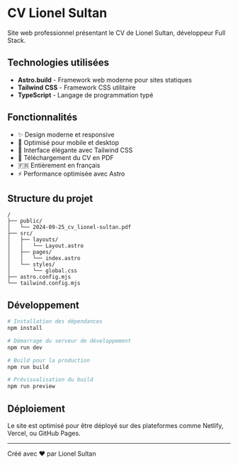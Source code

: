 # CV Lionel Sultan

Site web professionnel présentant le CV de Lionel Sultan, développeur Full Stack.

## Technologies utilisées

- **Astro.build** - Framework web moderne pour sites statiques
- **Tailwind CSS** - Framework CSS utilitaire
- **TypeScript** - Langage de programmation typé

## Fonctionnalités

- ✨ Design moderne et responsive
- 📱 Optimisé pour mobile et desktop
- 🎨 Interface élégante avec Tailwind CSS
- 📄 Téléchargement du CV en PDF
- 🇫🇷 Entièrement en français
- ⚡ Performance optimisée avec Astro

## Structure du projet

```
/
├── public/
│   └── 2024-09-25_cv_lionel-sultan.pdf
├── src/
│   ├── layouts/
│   │   └── Layout.astro
│   ├── pages/
│   │   └── index.astro
│   └── styles/
│       └── global.css
├── astro.config.mjs
└── tailwind.config.mjs
```

## Développement

```bash
# Installation des dépendances
npm install

# Démarrage du serveur de développement
npm run dev

# Build pour la production
npm run build

# Prévisualisation du build
npm run preview
```

## Déploiement

Le site est optimisé pour être déployé sur des plateformes comme Netlify, Vercel, ou GitHub Pages.

---

Créé avec ❤️ par Lionel Sultan